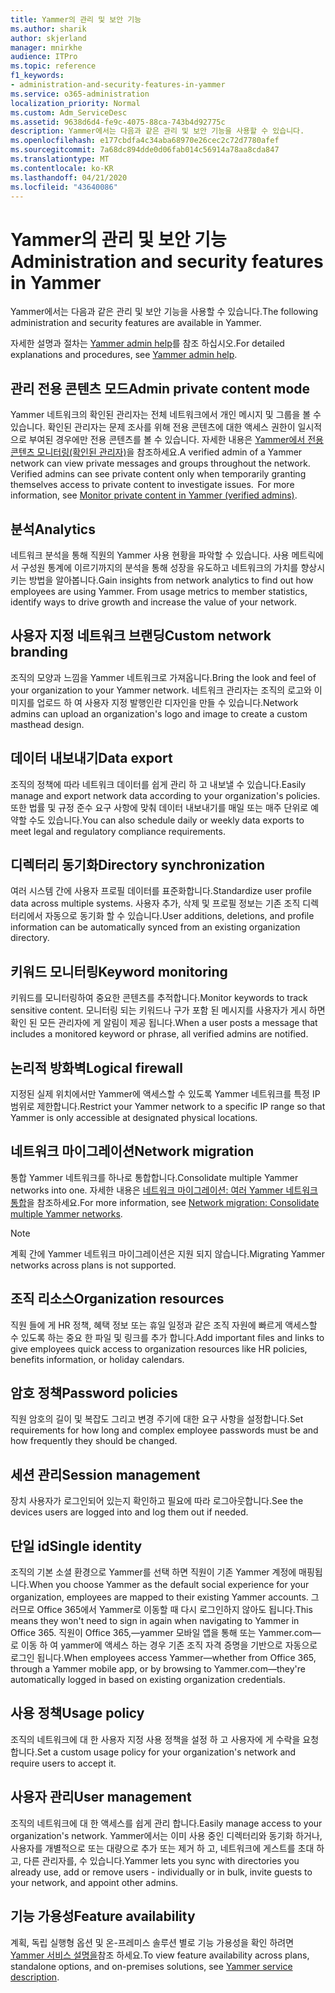 ```yaml
---
title: Yammer의 관리 및 보안 기능
ms.author: sharik
author: skjerland
manager: mnirkhe
audience: ITPro
ms.topic: reference
f1_keywords:
- administration-and-security-features-in-yammer
ms.service: o365-administration
localization_priority: Normal
ms.custom: Adm_ServiceDesc
ms.assetid: 9638d6d4-fe9c-4075-88ca-743b4d92775c
description: Yammer에서는 다음과 같은 관리 및 보안 기능을 사용할 수 있습니다.
ms.openlocfilehash: e177cbdfa4c34aba68970e26cec2c72d7780afef
ms.sourcegitcommit: 7a68dc894dde0d06fab014c56914a78aa8cda847
ms.translationtype: MT
ms.contentlocale: ko-KR
ms.lasthandoff: 04/21/2020
ms.locfileid: "43640086"
---
```

# <a name="administration-and-security-features-in-yammer"></a><span data-ttu-id="c0280-103">Yammer의 관리 및 보안 기능</span><span class="sxs-lookup"><span data-stu-id="c0280-103">Administration and security features in Yammer</span></span>

<span data-ttu-id="c0280-104">Yammer에서는 다음과 같은 관리 및 보안 기능을 사용할 수 있습니다.</span><span class="sxs-lookup"><span data-stu-id="c0280-104">The following administration and security features are available in Yammer.</span></span>
  
<span data-ttu-id="c0280-105">자세한 설명과 절차는 [Yammer admin help](https://go.microsoft.com/fwlink/?LinkId=869688)를 참조 하십시오.</span><span class="sxs-lookup"><span data-stu-id="c0280-105">For detailed explanations and procedures, see [Yammer admin help](https://go.microsoft.com/fwlink/?LinkId=869688).</span></span>

## <a name="admin-private-content-mode"></a><span data-ttu-id="c0280-106">관리 전용 콘텐츠 모드</span><span class="sxs-lookup"><span data-stu-id="c0280-106">Admin private content mode</span></span>

<span data-ttu-id="c0280-p101">Yammer 네트워크의 확인된 관리자는 전체 네트워크에서 개인 메시지 및 그룹을 볼 수 있습니다. 확인된 관리자는 문제 조사를 위해 전용 콘텐츠에 대한 액세스 권한이 일시적으로 부여된 경우에만 전용 콘텐츠를 볼 수 있습니다. 자세한 내용은 [Yammer에서 전용 콘텐츠 모니터링(확인된 관리자)](https://go.microsoft.com/fwlink/?LinkId=627479)을 참조하세요.</span><span class="sxs-lookup"><span data-stu-id="c0280-p101">A verified admin of a Yammer network can view private messages and groups throughout the network.  Verified admins can see private content only when temporarily granting themselves access to private content to investigate issues.  For more information, see [Monitor private content in Yammer (verified admins)](https://go.microsoft.com/fwlink/?LinkId=627479).</span></span>

## <a name="analytics"></a><span data-ttu-id="c0280-110">분석</span><span class="sxs-lookup"><span data-stu-id="c0280-110">Analytics</span></span>

<span data-ttu-id="c0280-p102">네트워크 분석을 통해 직원의 Yammer 사용 현황을 파악할 수 있습니다. 사용 메트릭에서 구성원 통계에 이르기까지의 분석을 통해 성장을 유도하고 네트워크의 가치를 향상시키는 방법을 알아봅니다.</span><span class="sxs-lookup"><span data-stu-id="c0280-p102">Gain insights from network analytics to find out how employees are using Yammer. From usage metrics to member statistics, identify ways to drive growth and increase the value of your network.</span></span>

## <a name="custom-network-branding"></a><span data-ttu-id="c0280-113">사용자 지정 네트워크 브랜딩</span><span class="sxs-lookup"><span data-stu-id="c0280-113">Custom network branding</span></span>

<span data-ttu-id="c0280-114">조직의 모양과 느낌을 Yammer 네트워크로 가져옵니다.</span><span class="sxs-lookup"><span data-stu-id="c0280-114">Bring the look and feel of your organization to your Yammer network.</span></span> <span data-ttu-id="c0280-115">네트워크 관리자는 조직의 로고와 이미지를 업로드 하 여 사용자 지정 발행인란 디자인을 만들 수 있습니다.</span><span class="sxs-lookup"><span data-stu-id="c0280-115">Network admins can upload an organization's logo and image to create a custom masthead design.</span></span>

## <a name="data-export"></a><span data-ttu-id="c0280-116">데이터 내보내기</span><span class="sxs-lookup"><span data-stu-id="c0280-116">Data export</span></span>

<span data-ttu-id="c0280-117">조직의 정책에 따라 네트워크 데이터를 쉽게 관리 하 고 내보낼 수 있습니다.</span><span class="sxs-lookup"><span data-stu-id="c0280-117">Easily manage and export network data according to your organization's policies.</span></span> <span data-ttu-id="c0280-118">또한 법률 및 규정 준수 요구 사항에 맞춰 데이터 내보내기를 매일 또는 매주 단위로 예약할 수도 있습니다.</span><span class="sxs-lookup"><span data-stu-id="c0280-118">You can also schedule daily or weekly data exports to meet legal and regulatory compliance requirements.</span></span>
  
## <a name="directory-synchronization"></a><span data-ttu-id="c0280-119">디렉터리 동기화</span><span class="sxs-lookup"><span data-stu-id="c0280-119">Directory synchronization</span></span>

<span data-ttu-id="c0280-120">여러 시스템 간에 사용자 프로필 데이터를 표준화합니다.</span><span class="sxs-lookup"><span data-stu-id="c0280-120">Standardize user profile data across multiple systems.</span></span> <span data-ttu-id="c0280-121">사용자 추가, 삭제 및 프로필 정보는 기존 조직 디렉터리에서 자동으로 동기화 할 수 있습니다.</span><span class="sxs-lookup"><span data-stu-id="c0280-121">User additions, deletions, and profile information can be automatically synced from an existing organization directory.</span></span>

## <a name="keyword-monitoring"></a><span data-ttu-id="c0280-122">키워드 모니터링</span><span class="sxs-lookup"><span data-stu-id="c0280-122">Keyword monitoring</span></span>

<span data-ttu-id="c0280-123">키워드를 모니터링하여 중요한 콘텐츠를 추적합니다.</span><span class="sxs-lookup"><span data-stu-id="c0280-123">Monitor keywords to track sensitive content.</span></span> <span data-ttu-id="c0280-124">모니터링 되는 키워드나 구가 포함 된 메시지를 사용자가 게시 하면 확인 된 모든 관리자에 게 알림이 제공 됩니다.</span><span class="sxs-lookup"><span data-stu-id="c0280-124">When a user posts a message that includes a monitored keyword or phrase, all verified admins are notified.</span></span>

## <a name="logical-firewall"></a><span data-ttu-id="c0280-125">논리적 방화벽</span><span class="sxs-lookup"><span data-stu-id="c0280-125">Logical firewall</span></span>

<span data-ttu-id="c0280-126">지정된 실제 위치에서만 Yammer에 액세스할 수 있도록 Yammer 네트워크를 특정 IP 범위로 제한합니다.</span><span class="sxs-lookup"><span data-stu-id="c0280-126">Restrict your Yammer network to a specific IP range so that Yammer is only accessible at designated physical locations.</span></span>

## <a name="network-migration"></a><span data-ttu-id="c0280-127">네트워크 마이그레이션</span><span class="sxs-lookup"><span data-stu-id="c0280-127">Network migration</span></span>

<span data-ttu-id="c0280-128">통합 Yammer 네트워크를 하나로 통합합니다.</span><span class="sxs-lookup"><span data-stu-id="c0280-128">Consolidate multiple Yammer networks into one.</span></span> <span data-ttu-id="c0280-129">자세한 내용은 [네트워크 마이그레이션: 여러 Yammer 네트워크 통합](https://go.microsoft.com/fwlink/?LinkID=617488)을 참조하세요.</span><span class="sxs-lookup"><span data-stu-id="c0280-129">For more information, see [Network migration: Consolidate multiple Yammer networks](https://go.microsoft.com/fwlink/?LinkID=617488).</span></span>
  
> [!NOTE]
> <span data-ttu-id="c0280-130">계획 간에 Yammer 네트워크 마이그레이션은 지원 되지 않습니다.</span><span class="sxs-lookup"><span data-stu-id="c0280-130">Migrating Yammer networks across plans is not supported.</span></span> 

## <a name="organization-resources"></a><span data-ttu-id="c0280-131">조직 리소스</span><span class="sxs-lookup"><span data-stu-id="c0280-131">Organization resources</span></span>

<span data-ttu-id="c0280-132">직원 들에 게 HR 정책, 혜택 정보 또는 휴일 일정과 같은 조직 자원에 빠르게 액세스할 수 있도록 하는 중요 한 파일 및 링크를 추가 합니다.</span><span class="sxs-lookup"><span data-stu-id="c0280-132">Add important files and links to give employees quick access to organization resources like HR policies, benefits information, or holiday calendars.</span></span>
  
## <a name="password-policies"></a><span data-ttu-id="c0280-133">암호 정책</span><span class="sxs-lookup"><span data-stu-id="c0280-133">Password policies</span></span>

<span data-ttu-id="c0280-134">직원 암호의 길이 및 복잡도 그리고 변경 주기에 대한 요구 사항을 설정합니다.</span><span class="sxs-lookup"><span data-stu-id="c0280-134">Set requirements for how long and complex employee passwords must be and how frequently they should be changed.</span></span>
  
## <a name="session-management"></a><span data-ttu-id="c0280-135">세션 관리</span><span class="sxs-lookup"><span data-stu-id="c0280-135">Session management</span></span>

<span data-ttu-id="c0280-136">장치 사용자가 로그인되어 있는지 확인하고 필요에 따라 로그아웃합니다.</span><span class="sxs-lookup"><span data-stu-id="c0280-136">See the devices users are logged into and log them out if needed.</span></span>

## <a name="single-identity"></a><span data-ttu-id="c0280-137">단일 id</span><span class="sxs-lookup"><span data-stu-id="c0280-137">Single identity</span></span>

<span data-ttu-id="c0280-138">조직의 기본 소셜 환경으로 Yammer를 선택 하면 직원이 기존 Yammer 계정에 매핑됩니다.</span><span class="sxs-lookup"><span data-stu-id="c0280-138">When you choose Yammer as the default social experience for your organization, employees are mapped to their existing Yammer accounts.</span></span> <span data-ttu-id="c0280-139">그러므로 Office 365에서 Yammer로 이동할 때 다시 로그인하지 않아도 됩니다.</span><span class="sxs-lookup"><span data-stu-id="c0280-139">This means they won't need to sign in again when navigating to Yammer in Office 365.</span></span> <span data-ttu-id="c0280-140">직원이 Office 365,&mdash;yammer 모바일 앱을 통해 또는 Yammer.com&mdash;로 이동 하 여 yammer에 액세스 하는 경우 기존 조직 자격 증명을 기반으로 자동으로 로그인 됩니다.</span><span class="sxs-lookup"><span data-stu-id="c0280-140">When employees access Yammer&mdash;whether from Office 365, through a Yammer mobile app, or by browsing to Yammer.com&mdash;they're automatically logged in based on existing organization credentials.</span></span>

## <a name="usage-policy"></a><span data-ttu-id="c0280-141">사용 정책</span><span class="sxs-lookup"><span data-stu-id="c0280-141">Usage policy</span></span>

<span data-ttu-id="c0280-142">조직의 네트워크에 대 한 사용자 지정 사용 정책을 설정 하 고 사용자에 게 수락을 요청 합니다.</span><span class="sxs-lookup"><span data-stu-id="c0280-142">Set a custom usage policy for your organization's network and require users to accept it.</span></span>

## <a name="user-management"></a><span data-ttu-id="c0280-143">사용자 관리</span><span class="sxs-lookup"><span data-stu-id="c0280-143">User management</span></span>

<span data-ttu-id="c0280-144">조직의 네트워크에 대 한 액세스를 쉽게 관리 합니다.</span><span class="sxs-lookup"><span data-stu-id="c0280-144">Easily manage access to your organization's network.</span></span> <span data-ttu-id="c0280-145">Yammer에서는 이미 사용 중인 디렉터리와 동기화 하거나, 사용자를 개별적으로 또는 대량으로 추가 또는 제거 하 고, 네트워크에 게스트를 초대 하 고, 다른 관리자를, 수 있습니다.</span><span class="sxs-lookup"><span data-stu-id="c0280-145">Yammer lets you sync with directories you already use, add or remove users - individually or in bulk, invite guests to your network, and appoint other admins.</span></span>

## <a name="feature-availability"></a><span data-ttu-id="c0280-146">기능 가용성</span><span class="sxs-lookup"><span data-stu-id="c0280-146">Feature availability</span></span>

<span data-ttu-id="c0280-147">계획, 독립 실행형 옵션 및 온-프레미스 솔루션 별로 기능 가용성을 확인 하려면 [Yammer 서비스 설명을](yammer-service-description.md)참조 하세요.</span><span class="sxs-lookup"><span data-stu-id="c0280-147">To view feature availability across plans, standalone options, and on-premises solutions, see [Yammer service description](yammer-service-description.md).</span></span>
  


